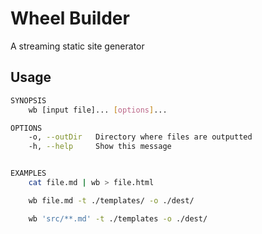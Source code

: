 # Wheel Builder
A streaming static site generator

## Usage
```sh
SYNOPSIS
    wb [input file]... [options]...

OPTIONS
    -o, --outDir   Directory where files are outputted
    -h, --help     Show this message


EXAMPLES
    cat file.md | wb > file.html

    wb file.md -t ./templates/ -o ./dest/

    wb 'src/**.md' -t ./templates -o ./dest/

```
